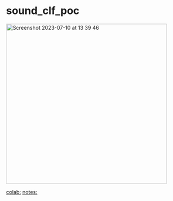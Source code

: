 # sound_clf_poc

<img width="438" alt="Screenshot 2023-07-10 at 13 39 46" src="https://github.com/tempdeltavalue/sound_clf_poc/assets/36921178/789b4002-8320-4654-8962-a03afe1a7059">




[colab:](https://colab.research.google.com/drive/155CqpqK2xPKLxcm7Szo832_LWqhXa7Ba?usp=sharing)
[notes:](https://docs.google.com/document/d/1rQaxuJxsvUhXv_i_4NuJC6rIoUZYUNiNPNpaFwHqW_U/edit?usp=sharing)


